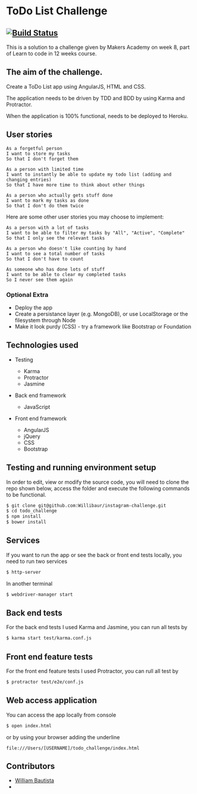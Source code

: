 ToDo List Challenge
====================

[![Build Status](https://travis-ci.org/Willibaur/todo_challenge.svg?branch=master)](https://travis-ci.org/Willibaur/todo_challenge)
---------------------------------------------------

This is a solution to a challenge given by Makers Academy on week 8, part of Learn to code in 12 weeks course.

The aim of the challenge.
-------------------------

Create a ToDo List app using AngularJS, HTML and CSS.

The application needs to be driven by TDD and BDD by using Karma and Protractor.

When the application is 100% functional, needs to be deployed to Heroku.


User stories
------------
```
As a forgetful person
I want to store my tasks
So that I don't forget them

As a person with limited time
I want to instantly be able to update my todo list (adding and changing entries)
So that I have more time to think about other things

As a person who actually gets stuff done
I want to mark my tasks as done
So that I don't do them twice
```

Here are some other user stories you may choose to implement:

```
As a person with a lot of tasks
I want to be able to filter my tasks by "All", "Active", "Complete"
So that I only see the relevant tasks

As a person who doesn't like counting by hand
I want to see a total number of tasks
So that I don't have to count

As someone who has done lots of stuff
I want to be able to clear my completed tasks
So I never see them again
```



### Optional Extra

* Deploy the app
* Create a persistance layer (e.g. MongoDB), or use LocalStorage or the filesystem through Node
* Make it look purdy (CSS) - try a framework like Bootstrap or Foundation


Technologies used
-----------------

  * Testing
    * Karma
    * Protractor
    * Jasmine


  * Back end framework
    * JavaScript


  * Front end framework
    * AngularJS
    * jQuery
    * CSS
    * Bootstrap


Testing and running environment setup
--------------------------------------

In order to edit, view or modify the source code, you will need to clone the repo shown below, access the folder and execute the following commands to be functional.

```sh
$ git clone git@github.com:Willibaur/instagram-challenge.git
$ cd todo_challenge
$ npm install
$ bower install
```


Services
--------

If you want to run the app or see the back or front end tests locally, you need to run two services

```sh
$ http-server
```

In another terminal

```sh
$ webdriver-manager start
```


Back end tests
---------------

For the back end tests I used Karma and Jasmine, you can run all tests by

```sh
$ karma start test/karma.conf.js
```

Front end feature tests
-------------------------

For the front end feature tests I used Protractor, you can rull all test by
```sh
$ protractor test/e2e/conf.js
```


Web access application
-----------------------

You can access the app locally from console

```sh
$ open index.html
```

or by using your browser adding the underline

```
file:///Users/[USERNAME]/todo_challenge/index.html
```


Contributors
------------

* [William Bautista](https://github.com/Willibaur)
*
